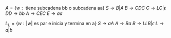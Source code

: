 $A=\{w: \textrm{ tiene subcadena bb o subcadena aa}\}$
$S \to B | A$
$B \to CDC$
$C \to LC | \epsilon$
$DD \to bb$
$A \to CEC$
$E \to aa$


$L_L=\{w: |w| \textrm{ es par e inicia y termina en a}\}$
$S \to aA$
$A \to Ba$
$B \to LLB | \epsilon$
$L \to a|b$


